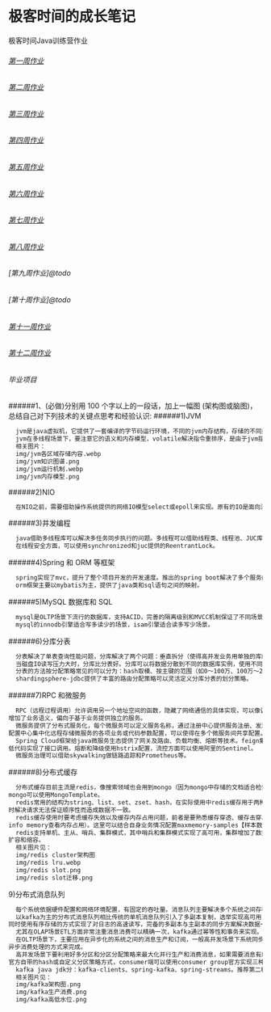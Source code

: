# 极客时间的成长笔记
极客时间Java训练营作业

###### [第一周作业](https://github.com/zerolbsony/geektime/blob/main/week1/作业.md)

###### [第二周作业](https://github.com/zerolbsony/geektime/blob/main/week2/作业.md)

###### [第三周作业](https://github.com/zerolbsony/geektime/blob/main/week3/作业.md)

###### [第四周作业](https://github.com/zerolbsony/geektime/blob/main/week4/作业.md)

###### [第五周作业](https://github.com/zerolbsony/geektime/blob/main/week5/作业.md)

###### [第六周作业](https://github.com/zerolbsony/geektime/blob/main/week6/作业.md)

###### [第七周作业](https://github.com/zerolbsony/geektime/blob/main/week7/作业.md)

###### [第八周作业](https://github.com/zerolbsony/geektime/blob/main/week8/作业.md)

###### [第九周作业]@todo

###### [第十周作业]@todo

###### [第十一周作业](https://github.com/zerolbsony/geektime/blob/main/week11/作业.md)

###### [第十二周作业](https://github.com/zerolbsony/geektime/blob/main/week12/作业.md)

###### 毕业项目
######1、(必做)分别用 100 个字以上的一段话，加上一幅图 (架构图或脑图)，总结自己对下列技术的关键点思考和经验认识:
######1)JVM
```markdown
  jvm是java虚拟机，它提供了一套编译的字节码运行环境，不同的jvm内存结构，存储的不同类型的数据。jvm提供了几种GC算法，常见的如:cms、G1。
  jvm在多线程场景下，要注意它的语义和内存模型，volatile解决指令重排序，是由于jvm指令封装了对字节码操作的判断，触发对STOR、LOAD语义的执行。
  相关图片：
  img/jvm各区域存储内容.webp
  img/jvm知识图谱.png
  img/jvm运行机制.webp
  img/jvm内存模型.png
```

######2)NIO
```markdown
  在NIO之前，需要借助操作系统提供的网络IO模型select或epoll来实现。原有的IO是面向流的、阻塞的，NIO则是面向块的、非阻塞的。
```

######3)并发编程
```markdown
  java借助多线程库可以解决多任务同步执行的问题。多线程可以借助线程类、线程池、JUC库、异步Future等方式结合场景来灵活使用。
  在线程安全方面，可以使用synchronized和juc提供的ReentrantLock。
```

######4)Spring 和 ORM 等框架
```markdown
  spring实现了mvc，提升了整个项目开发的开发速度。推出的spring boot解决了多个服务的独立部署，spring cloud提供了微服务体系下的各种主流技术实现。
  orm框架主要以mybatis为主，提供了java类和sql语句之间的映射。
```

######5)MySQL 数据库和 SQL
```markdown
  mysql是OLTP场景下流行的数据库，支持ACID，完善的隔离级别和MVCC机制保证了不同场景下的数据一致性要求。
  mysql的innodb引擎适合写多读少的场景，isam引擎适合读多写少场景。
```

######6)分库分表
```markdown
  分表解决了单表查询性能问题，分库解决了两个问题：垂直拆分（使得高并发业务用单独的库维护互不影响）；水平拆分（数据量大的库可以进一步拆分成多库解决查询性能瓶颈）。
  当磁盘IO读写压力大时，分库比分表好。分库可以将数据分散到不同的数据库实例，使用不同的磁盘，可以提高整个集群的并行数据处理能力。
  分表的方法按分配策略常见的可以分为：hash取模、按主键的范围（如0～100万、100万～200万）。分库一般分为：按业务划分、按机器负载划分。
  shardingsphere-jdbc提供了丰富的路由分配策略可以灵活定义分库分表的划分策略。
```

######7)RPC 和微服务
```markdown
  RPC（远程过程调用）允许调用另一个地址空间的函数，隐藏了网络通信的具体实现，可以像调用本地函数一样调用远程函数获得返回结果。微服务相比RPC
增加了业务语义，偏向于基于业务提供独立的服务。
  微服务提供了分布式服务化，每个微服务可以定义服务名称，通过注册中心提供服务注册、发现，使微服务之间可以使用服务名+接口地址的方式点对点通信。
配置中心集中化远程存储微服务的各项业务或代码参数配置，可以使得在多个微服务间共享配置。
  Spring Cloud框架给java微服务生态提供了网关及路由、负载均衡、熔断等技术。feign集成了ribbon实现了客户端http接口调用和负载均衡，通过
低代码实现了接口调用。熔断和降级使用hstrix配置，流控方面可以使用阿里的Sentinel。
  微服务治理可以借助skywalking做链路追踪和Prometheus等。
```

######8)分布式缓存
```markdown
  分布式缓存目前主流是redis，像搜索领域也会用到mongo（因为mongo中存储的文档适合检索）。java jdk推荐使用jedis，分布式锁可以用redission，
mongo可以使用MongoTemplate。
  redis常用的结构为string、list、set、zset、hash，在实际使用中redis缓存用于两种场景：数据缓存和锁。前者用于减少每次查数据库，后者用于高并发
时解决请求无法保证顺序性而造成数据不一致。
  redis缓存使用时要考虑缓存失效以及缓存内存占用问题，前者是要熟悉缓存穿透、缓存击穿、缓存雪崩时应对方案，后者是要从运维角度熟悉redis（如LRU、
info memory查看内存占用）。这里可以结合自身业务情况配置maxmemory-samples【样本数】来达到LRU功能的性能和精确双平衡。
  redis支持单机、主从、哨兵、集群模式，其中哨兵和集群模式实现了高可用，集群增加了数据分片功能，可以达到分散存储的目的，同时其slot的特性方便了
扩容和缩容。
  相关图片见：
  img/redis cluster架构图
  img/redis lru.webp
  img/redis slot.png
  img/redis slot迁移.png
```

9)分布式消息队列
```markdown
  每个系统依据硬件配置和网络环境配置，有固定的吞吐量。消息队列主要解决多个系统之间存在上下游依赖关系时，产生的请求等待及积压问题。
  以kafka为主的分布式消息队列相比传统的单机消息队列引入了多副本复制，选举实现高可用，提供多种ACK机制应对多种场景，允许重复消费，及支持事务高级特性，
同时使用有序存储的方式实现了对日志的高速读写，完备的多副本与主副本的同步方案解决数据一致性问题（HW和LEO）。
  尤其在OLAP场景ETL方面非常注重消息消费可以精确一次，kafka通过幂等性和事务来实现。前者能解决单分区的幂等及单个会话内的幂等（不允许宕机），后者是解决宕机情况下的幂等。
  在OLTP场景下，主要应用在异步化的系统之间的消息生产和订阅，一般高并发场景下系统同步调用想快速执行完成复杂业务逻辑并返回结果是不太现实的，只有靠队列+
异步消费处理的方式来完成。
  高并发场景下要利用好多分区和分区分配策略来最大化并行生产和消费消息，如果需要消息有序，需要依据分区内有序还是全分区有序来具体设计。producer端可以使用
官方自带的hash或自定义分区策略方式，consumer端可以使用consumer group官方实现三种消费策略。官方的rebalance机制可以很好应对节点故障的问题，实现分区再分配。
  kafka java jdk分：kafka-clients、spring-kafka、spring-streams。推荐第二种。
  相关图片见：
  img/kafka架构图.png
  img/kafka生产消费.png
  img/kafka高低水位.png
```
